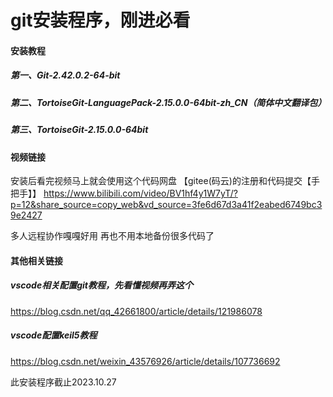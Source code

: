 # git安装程序，刚进必看

#### 安装教程
##### 第一、Git-2.42.0.2-64-bit

##### 第二、TortoiseGit-LanguagePack-2.15.0.0-64bit-zh_CN（简体中文翻译包）

##### 第三、TortoiseGit-2.15.0.0-64bit

#### 视频链接
安装后看完视频马上就会使用这个代码网盘
【gitee(码云)的注册和代码提交【手把手】】 https://www.bilibili.com/video/BV1hf4y1W7yT/?p=12&share_source=copy_web&vd_source=3fe6d67d3a41f2eabed6749bc39e2427

多人远程协作嘎嘎好用
再也不用本地备份很多代码了

#### 其他相关链接
##### vscode相关配置git教程，先看懂视频再弄这个
https://blog.csdn.net/qq_42661800/article/details/121986078
##### vscode配置keil5教程
https://blog.csdn.net/weixin_43576926/article/details/107736692

此安装程序截止2023.10.27